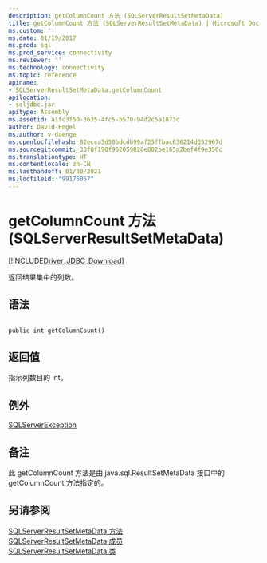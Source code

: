 ```yaml
---
description: getColumnCount 方法 (SQLServerResultSetMetaData)
title: getColumnCount 方法 (SQLServerResultSetMetaData) | Microsoft Docs
ms.custom: ''
ms.date: 01/19/2017
ms.prod: sql
ms.prod_service: connectivity
ms.reviewer: ''
ms.technology: connectivity
ms.topic: reference
apiname:
- SQLServerResultSetMetaData.getColumnCount
apilocation:
- sqljdbc.jar
apitype: Assembly
ms.assetid: a1fc3f50-3635-4fc5-b570-94d2c5a1873c
author: David-Engel
ms.author: v-daenge
ms.openlocfilehash: 82ecca5d50bdcdb99af25ffbac636214d352967d
ms.sourcegitcommit: 33f0f190f962059826e002be165a2bef4f9e350c
ms.translationtype: HT
ms.contentlocale: zh-CN
ms.lasthandoff: 01/30/2021
ms.locfileid: "99176057"
---
```

# <a name="getcolumncount-method-sqlserverresultsetmetadata"></a>getColumnCount 方法 (SQLServerResultSetMetaData)
[!INCLUDE[Driver_JDBC_Download](../../../includes/driver_jdbc_download.md)]

  返回结果集中的列数。  
  
## <a name="syntax"></a>语法  
  
```  
  
public int getColumnCount()  
```  
  
## <a name="return-value"></a>返回值  
 指示列数目的 int。  
  
## <a name="exceptions"></a>例外  
 [SQLServerException](../../../connect/jdbc/reference/sqlserverexception-class.md)  
  
## <a name="remarks"></a>备注  
 此 getColumnCount 方法是由 java.sql.ResultSetMetaData 接口中的 getColumnCount 方法指定的。  
  
## <a name="see-also"></a>另请参阅  
 [SQLServerResultSetMetaData 方法](../../../connect/jdbc/reference/sqlserverresultsetmetadata-methods.md)   
 [SQLServerResultSetMetaData 成员](../../../connect/jdbc/reference/sqlserverresultsetmetadata-members.md)   
 [SQLServerResultSetMetaData 类](../../../connect/jdbc/reference/sqlserverresultsetmetadata-class.md)  
  
  
